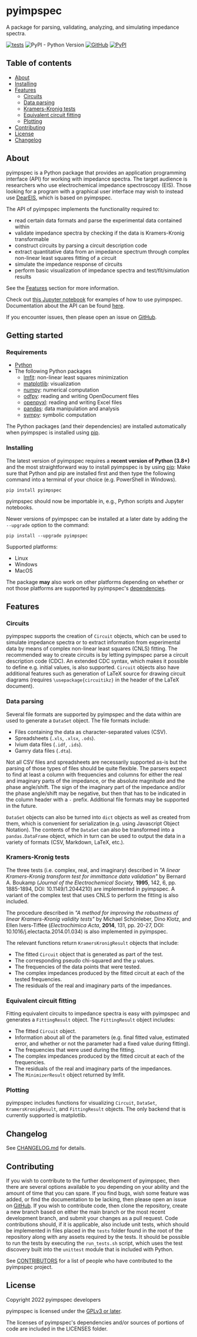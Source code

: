 # pyimpspec

A package for parsing, validating, analyzing, and simulating impedance spectra.

[![tests](https://github.com/vyrjana/pyimpspec/actions/workflows/test-package.yml/badge.svg)](https://github.com/vyrjana/pyimpspec/actions/workflows/test-package.yml)
![PyPI - Python Version](https://img.shields.io/pypi/pyversions/pyimpspec)
[![GitHub](https://img.shields.io/github/license/vyrjana/pyimpspec)](https://www.gnu.org/licenses/gpl-3.0.html)
[![PyPI](https://img.shields.io/pypi/v/pyimpspec)](https://pypi.org/project/pyimpspec/)


## Table of contents

- [About](#about)
- [Installing](#installing)
- [Features](#features)
	- [Circuits](#circuits)
	- [Data parsing](#data-parsing)
	- [Kramers-Kronig tests](#kramers-kronig-tests)
	- [Equivalent circuit fitting](#equivalent-circuit-fitting)
	- [Plotting](#plotting)
- [Contributing](#contributing)
- [License](#license)
- [Changelog](#changelog)


## About

pyimpspec is a Python package that provides an application programming interface (API) for working with impedance spectra.
The target audience is researchers who use electrochemical impedance spectroscopy (EIS).
Those looking for a program with a graphical user interface may wish to instead use [DearEIS](https://github.com/vyrjana/DearEIS), which is based on pyimpspec.

The API of pyimpspec implements the functionality required to:

- read certain data formats and parse the experimental data contained within
- validate impedance spectra by checking if the data is Kramers-Kronig transformable
- construct circuits by parsing a circuit description code
- extract quantitative data from an impedance spectrum through complex non-linear least squares fitting of a circuit
- simulate the impedance response of circuits
- perform basic visualization of impedance spectra and test/fit/simulation results

See the [Features](#features) section for more information.

Check out [this Jupyter notebook](examples/examples.ipynb) for examples of how to use pyimpspec.
Documentation about the API can be found [here](https://vyrjana.github.io/pyimpspec/api).

If you encounter issues, then please open an issue on [GitHub](https://github.com/vyrjana/pyimpspec/issues).


## Getting started

### Requirements

- [Python](https://www.python.org)
- The following Python packages
	- [lmfit](https://lmfit.github.io/lmfit-py/): non-linear least squares minimization
	- [matplotlib](https://matplotlib.org/): visualization
	- [numpy](https://numpy.org/): numerical computation
	- [odfpy](https://github.com/eea/odfpy): reading and writing OpenDocument files
	- [openpyxl](https://openpyxl.readthedocs.io/en/stable/): reading and writing Excel files
	- [pandas](https://pandas.pydata.org/): data manipulation and analysis
	- [sympy](https://www.sympy.org/en/index.html): symbolic computation

The Python packages (and their dependencies) are installed automatically when pyimpspec is installed using [pip](https://pip.pypa.io/en/stable/).

### Installing

The latest version of pyimpspec requires a **recent version of Python (3.8+)** and the most straightforward way to install pyimpspec is by using [pip](https://pip.pypa.io/en/stable/):
Make sure that Python and pip are installed first and then type the following command into a terminal of your choice (e.g. PowerShell in Windows).

```
pip install pyimpspec
```

pyimpspec should now be importable in, e.g., Python scripts and Jupyter notebooks.

Newer versions of pyimpspec can be installed at a later date by adding the `--upgrade` option to the command:

```
pip install --upgrade pyimpspec
```

Supported platforms:

- Linux
- Windows
- MacOS

The package **may** also work on other platforms depending on whether or not those platforms are supported by pyimpspec's [dependencies](setup.py).


## Features

### Circuits

pyimpspec supports the creation of `Circuit` objects, which can be used to simulate impedance spectra or to extract information from experimental data by means of complex non-linear least squares (CNLS) fitting.
The recommended way to create circuits is by letting pyimpspec parse a circuit description code (CDC).
An extended CDC syntax, which makes it possible to define e.g. initial values, is also supported.
`Circuit` objects also have additional features such as generation of LaTeX source for drawing circuit diagrams (requires `\usepackage{circuitikz}` in the header of the LaTeX document).


### Data parsing

Several file formats are supported by pyimpspec and the data within are used to generate a `DataSet` object.
The file formats include:
- Files containing the data as character-separated values (CSV).
- Spreadsheets (`.xls`, `.xlsx`, `.ods`).
- Ivium data files (`.idf`, `.ids`).
- Gamry data files (`.dta`).

Not all CSV files and spreadsheets are necessarily supported as-is but the parsing of those types of files should be quite flexible.
The parsers expect to find at least a column with frequencies and columns for either the real and imaginary parts of the impedance, or the absolute magnitude and the phase angle/shift.
The sign of the imaginary part of the impedance and/or the phase angle/shift may be negative, but then that has to be indicated in the column header with a `-` prefix.
Additional file formats may be supported in the future.

`DataSet` objects can also be turned into `dict` objects as well as created from them, which is convenient for serialization (e.g. using Javascript Object Notation).
The contents of the `DataSet` can also be transformed into a `pandas.DataFrame` object, which in turn can be used to output the data in a variety of formats (CSV, Markdown, LaTeX, etc.).


### Kramers-Kronig tests

The three tests (i.e. complex, real, and imaginary) described in _"A linear Kramers-Kronig transform test for immittance data validation"_ by Bernard A. Boukamp (_Journal of the Electrochemical Society_, **1995**, 142, 6, pp. 1885-1894, DOI: 10.1149/1.2044210) are implemented in pyimpspec.
A variant of the complex test that uses CNLS to perform the fitting is also included.

The procedure described in _"A method for improving the robustness of linear Kramers-Kronig validity tests"_ by Michael Schönleber, Dino Klotz, and Ellen Ivers-Tiffée (_Electrochimica Acta_, **2014**, 131, pp. 20-27, DOI: 10.1016/j.electacta.2014.01.034) is also implemented in pyimpspec.

The relevant functions return `KramersKronigResult` objects that include:
- The fitted `Circuit` object that is generated as part of the test.
- The corresponding pseudo chi-squared and the µ values.
- The frequencies of the data points that were tested.
- The complex impedances produced by the fitted circuit at each of the tested frequencies.
- The residuals of the real and imaginary parts of the impedances.


### Equivalent circuit fitting

Fitting equivalent circuits to impedance spectra is easy with pyimpspec and generates a `FittingResult` object.
The `FittingResult` object includes:
- The fitted `Circuit` object.
- Information about all of the parameters (e.g. final fitted value, estimated error, and whether or not the parameter had a fixed value during fitting).
- The frequencies that were used during the fitting.
- The complex impedances produced by the fitted circuit at each of the frequencies.
- The residuals of the real and imaginary parts of the impedances.
- The `MinimizerResult` object returned by lmfit.


### Plotting

pyimpspec includes functions for visualizing `Circuit`, `DataSet`, `KramersKronigResult`, and `FittingResult` objects.
The only backend that is currently supported is matplotlib.


## Changelog

See [CHANGELOG.md](CHANGELOG.md) for details.


## Contributing

If you wish to contribute to the further development of pyimpspec, then there are several options available to you depending on your ability and the amount of time that you can spare.
If you find bugs, wish some feature was added, or find the documentation to be lacking, then please open an issue on [GitHub](https://github.com/vyrjana/pyimpspec/issues).
If you wish to contribute code, then clone the repository, create a new branch based on either the main branch or the most recent development branch, and submit your changes as a pull request.
Code contributions should, if it is applicable, also include unit tests, which should be implemented in files placed in the `tests` folder found in the root of the repository along with any assets required by the tests.
It should be possible to run the tests by executing the `run_tests.sh` script, which uses the test discovery built into the `unittest` module that is included with Python.

See [CONTRIBUTORS](CONTRIBUTORS) for a list of people who have contributed to the pyimpspec project.


## License

Copyright 2022 pyimpspec developers

pyimpspec is licensed under the [GPLv3 or later](https://www.gnu.org/licenses/gpl-3.0.html).

The licenses of pyimpspec's dependencies and/or sources of portions of code are included in the LICENSES folder.
